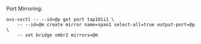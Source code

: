 

Port Mirroring:

``` 
ovs-vsctl -- --id=@p get port tap101i1 \
    -- --id=@m create mirror name=span1 select-all=true output-port=@p \
    -- set bridge vmbr2 mirrors=@m
```



